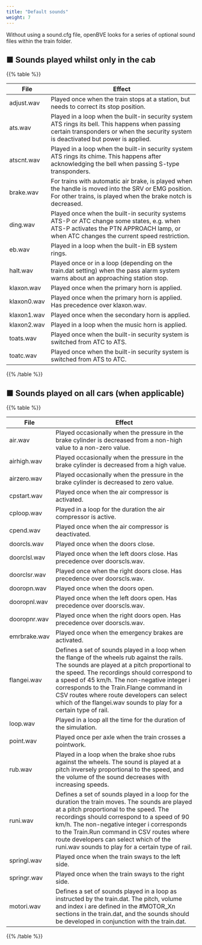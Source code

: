 ```yaml
---
title: "Default sounds"
weight: 7
---
```


Without using a sound.cfg file, openBVE looks for a series of optional sound files within the train folder.

## ■ Sounds played whilst only in the cab

{{% table %}}

| File | Effect |
| --- |--- |
| adjust.wav | Played once when the train stops at a station, but needs to correct its stop position. |
| ats.wav | Played in a loop when the built-in security system ATS rings its bell. This happens when passing certain transponders or when the security system is deactivated but power is applied. |
| atscnt.wav | Played in a loop when the built-in security system ATS rings its chime. This happens after acknowledging the bell when passing S-type transponders. |
| brake.wav | For trains with automatic air brake, is played when the handle is moved into the SRV or EMG position. For other trains, is played when the brake notch is decreased. |
| ding.wav | Played once when the built-in security systems ATS-P or ATC change some states, e.g. when ATS-P activates the PTN APPROACH lamp, or when ATC changes the current speed restriction. |
| eb.wav | Played in a loop when the built-in EB system rings. |
| halt.wav | Played once or in a loop (depending on the train.dat setting) when the pass alarm system warns about an approaching station stop. |
| klaxon.wav | Played once when the primary horn is applied. |
| klaxon0.wav | Played once when the primary horn is applied. Has precedence over klaxon.wav. |
| klaxon1.wav | Played once when the secondary horn is applied. |
| klaxon2.wav | Played in a loop when the music horn is applied. |
| toats.wav | Played once when the built-in security system is switched from ATC to ATS. |
| toatc.wav | Played once when the built-in security system is switched from ATS to ATC. |

{{% /table %}}

## ■ Sounds played on all cars (when applicable)

{{% table %}}

| File | Effect |
| --- |--- |
| air.wav | Played occasionally when the pressure in the brake cylinder is decreased from a non-high value to a non-zero value. |
| airhigh.wav | Played occasionally when the pressure in the brake cylinder is decreased from a high value. |
| airzero.wav | Played occasionally when the pressure in the brake cylinder is decreased to zero value. |
| cpstart.wav | Played once when the air compressor is activated. |
| cploop.wav | Played in a loop for the duration the air compressor is active. |
| cpend.wav | Played once when the air compressor is deactivated. |
| doorcls.wav | Played once when the doors close. |
| doorclsl.wav | Played once when the left doors close. Has precedence over doorscls.wav. |
| doorclsr.wav | Played once when the right doors close. Has precedence over doorscls.wav. |
| dooropn.wav | Played once when the doors open. |
| dooropnl.wav | Played once when the left doors open. Has precedence over doorscls.wav. |
| dooropnr.wav | Played once when the right doors open. Has precedence over doorscls.wav. |
| emrbrake.wav | Played once when the emergency brakes are activated. |
| flangei.wav | Defines a set of sounds played in a loop when the flange of the wheels rub against the rails. The sounds are played at a pitch proportional to the speed. The recordings should correspond to a speed of 45 km/h. The non-negative integer i corresponds to the Train.Flange command in CSV routes where route developers can select which of the flangei.wav sounds to play for a certain type of rail. |
| loop.wav | Played in a loop all the time for the duration of the simulation. |
| point.wav | Played once per axle when the train crosses a pointwork. |
| rub.wav | Played in a loop when the brake shoe rubs against the wheels. The sound is played at a pitch inversely proportional to the speed, and the volume of the sound decreases with increasing speeds. |
| runi.wav | Defines a set of sounds played in a loop for the duration the train moves. The sounds are played at a pitch proportional to the speed. The recordings should correspond to a speed of 90 km/h. The non-negative integer i corresponds to the Train.Run command in CSV routes where route developers can select which of the runi.wav sounds to play for a certain type of rail. |
| springl.wav | Played once when the train sways to the left side. |
| springr.wav | Played once when the train sways to the right side. |
| motori.wav | Defines a set of sounds played in a loop as instructed by the train.dat. The pitch, volume and index i are defined in the #MOTOR_Xn sections in the train.dat, and the sounds should be developed in conjunction with the train.dat. |

{{% /table %}}